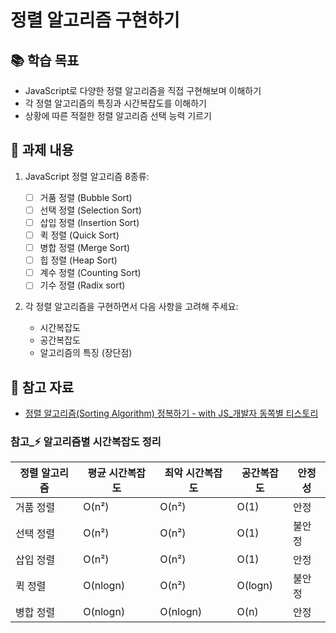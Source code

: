 # 정렬 알고리즘 구현하기

## 📚 학습 목표

- JavaScript로 다양한 정렬 알고리즘을 직접 구현해보며 이해하기
- 각 정렬 알고리즘의 특징과 시간복잡도를 이해하기
- 상황에 따른 적절한 정렬 알고리즘 선택 능력 기르기

## 📝 과제 내용

1. JavaScript 정렬 알고리즘 8종류:

   - [ ] 거품 정렬 (Bubble Sort)
   - [ ] 선택 정렬 (Selection Sort)
   - [ ] 삽입 정렬 (Insertion Sort)
   - [ ] 퀵 정렬 (Quick Sort)
   - [ ] 병합 정렬 (Merge Sort)
   - [ ] 힙 정렬 (Heap Sort)
   - [ ] 계수 정렬 (Counting Sort)
   - [ ] 기수 정렬 (Radix sort)

2. 각 정렬 알고리즘을 구현하면서 다음 사항을 고려해 주세요:
   - 시간복잡도
   - 공간복잡도
   - 알고리즘의 특징 (장단점)

## 📌 참고 자료

- [정렬 알고리즘(Sorting Algorithm) 정복하기 - with JS\_개발자 동쪽별 티스토리](https://east-star.tistory.com/10)

### 참고\_⚡️ 알고리즘별 시간복잡도 정리

| 정렬 알고리즘 | 평균 시간복잡도 | 최악 시간복잡도 | 공간복잡도 | 안정성 |
| ------------- | --------------- | --------------- | ---------- | ------ |
| 거품 정렬     | O(n²)           | O(n²)           | O(1)       | 안정   |
| 선택 정렬     | O(n²)           | O(n²)           | O(1)       | 불안정 |
| 삽입 정렬     | O(n²)           | O(n²)           | O(1)       | 안정   |
| 퀵 정렬       | O(nlogn)        | O(n²)           | O(logn)    | 불안정 |
| 병합 정렬     | O(nlogn)        | O(nlogn)        | O(n)       | 안정   |
